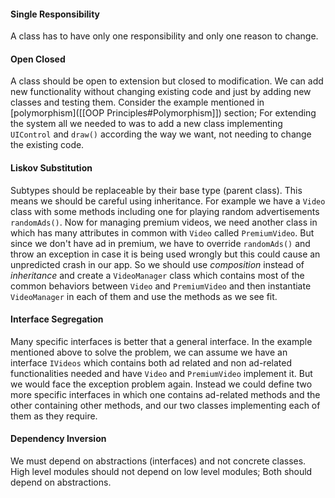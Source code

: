 #### Single Responsibility
A class has to have only one responsibility and only one reason to change.

#### Open Closed 
A class should be open to extension but closed to modification. We can add new functionality without changing existing code and just by adding new classes and testing them. Consider the example mentioned in [polymorphism]([[OOP Principles#Polymorphism]]) section; For extending the system all we needed to was to add a new class implementing `UIControl` and `draw()` according the way we want, not needing to change the existing code.

#### Liskov Substitution
Subtypes should be replaceable by their base type (parent class). This means we should be careful using inheritance. For example we have a `Video` class with some methods including one for playing random advertisements `randomAds()`. Now for managing premium videos, we need another class in which has many attributes in common with `Video` called `PremiumVideo`. But since we don't have ad in premium, we have to override `randomAds()` and throw an exception in case it is being used wrongly but this could cause an unpredicted crash in our app. So we should use *composition* instead of *inheritance* and create a `VideoManager` class which contains most of the common behaviors between `Video` and `PremiumVideo` and then instantiate `VideoManager` in each of them and use the methods as we see fit.

#### Interface Segregation 
Many specific interfaces is better that a general interface. In the example mentioned above to solve the problem, we can assume we have an interface `IVideos` which contains both ad related and non ad-related functionalities needed and have `Video` and `PremiumVideo` implement it. But we would face the exception problem again. Instead we could define two more specific interfaces in which one contains ad-related methods and the other containing other methods, and our two classes implementing each of them as they require.

#### Dependency Inversion 
We must depend on abstractions (interfaces) and not concrete classes. High level modules should not depend on low level modules; Both should depend on abstractions.





